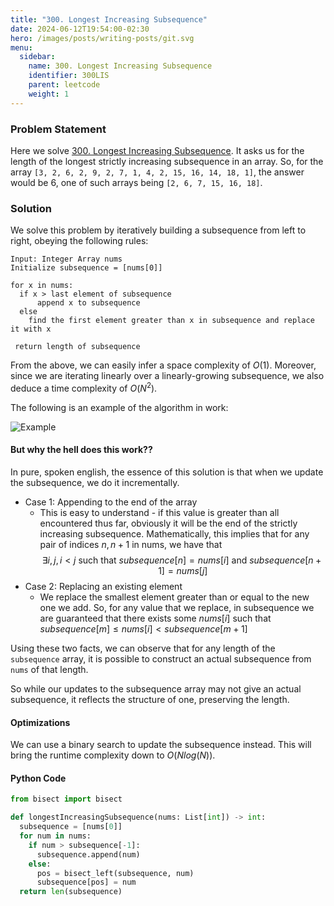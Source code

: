 ```yaml
---
title: "300. Longest Increasing Subsequence"
date: 2024-06-12T19:54:00-02:30
hero: /images/posts/writing-posts/git.svg
menu:
  sidebar:
    name: 300. Longest Increasing Subsequence
    identifier: 300LIS
    parent: leetcode
    weight: 1
---
```



### Problem Statement

Here we solve [300. Longest Increasing Subsequence](https://leetcode.com/problems/longest-increasing-subsequence/description/). It asks us for the length of the longest strictly increasing subsequence in an array. So, for the array `[3, 2, 6, 2, 9, 2, 7, 1, 4, 2, 15, 16, 14, 18, 1]`, the answer would be 6, one of such arrays being `[2, 6, 7, 15, 16, 18]`.



### Solution

We solve this problem by iteratively building a subsequence from left to right, obeying the following rules:

```
Input: Integer Array nums
Initialize subsequence = [nums[0]]

for x in nums:
  if x > last element of subsequence
      append x to subsequence
  else
    find the first element greater than x in subsequence and replace it with x

 return length of subsequence
```

From the above, we can easily infer a space complexity of $O(1)$. Moreover, since we are iterating linearly over a linearly-growing subsequence, we also deduce a time complexity of $O(N^2)$.

The following is an example of the algorithm in work:

![Example](/images/posts/programming-posts/leetcode/longest-increasing-subsequence-algorithm.PNG)

#### But why the hell does this work??

In pure, spoken english, the essence of this solution is that when we update the subsequence, we do it incrementally. 

- Case 1: Appending to the end of the array
  - This is easy to understand - if this value is greater than all encountered thus far, obviously it will be the end of the strictly increasing subsequence. Mathematically, this implies that for any pair of indices $n, n+1$ in nums, we have that 
$$
\exists i, j, i<j \text{ such that } subsequence[n] = nums[i] \text{ and } subsequence[n+1] = nums[j] 
$$
- Case 2: Replacing an existing element
  - We replace the smallest element greater than or equal to the new one we add. So, for any value that we replace, in subsequence we are guaranteed that there exists some $nums[i]$ such that $subsequence[m] \leq nums[i] < subsequence[m+1]$

Using these two facts, we can observe that for any length of the `subsequence` array, it is possible to construct an actual subsequence from `nums` of that length. 

So while our updates to the subsequence array may not give an actual subsequence, it reflects the structure of one, preserving the length.


#### Optimizations

We can use a binary search to update the subsequence instead. This will bring the runtime complexity down to $O(Nlog(N))$.

#### Python Code

```python
from bisect import bisect

def longestIncreasingSubsequence(nums: List[int]) -> int:
  subsequence = [nums[0]]
  for num in nums:
    if num > subsequence[-1]:
      subsequence.append(num)
    else:
      pos = bisect_left(subsequence, num)
      subsequence[pos] = num
  return len(subsequence)

```
